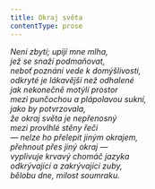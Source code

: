 ```yaml
---
title: Okraj světa
contentType: prose
---
```


<section>

_Není zbytí; upíjí mne mlha,  
jež se snaží podmaňovat,  
_neboť poznání vede k domýšlivosti,_  
odkryté je lákavější než odhalené  
jak nekonečně motýlí prostor  
mezi punčochou a plápolavou sukní,  
jako by potvrzovala,  
že okraj světa je nepřenosný  
mezi provlhlé stěny řeči  
— nelze ho přelepit jiným okrajem,  
přehnout přes jiný okraj —  
vyplivuje krvavý chomáč jazyka  
odkrývající a zakrývající zuby,  
bělobu dne, milost soumraku._

</section>
